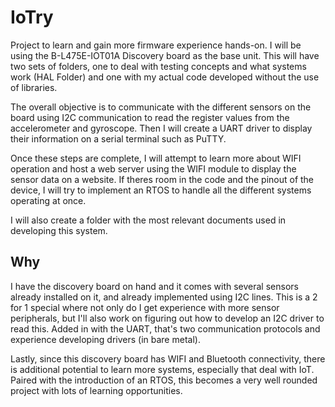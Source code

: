 # IoTry
Project to learn and gain more firmware experience hands-on. I will be using the B-L475E-IOT01A Discovery board as the base unit. This will have two sets of folders, one to deal with testing concepts and what systems work (HAL Folder) and one with my actual code developed without the use of libraries.  
  
The overall objective is to communicate with the different sensors on the board using I2C communication to read the register values from the accelerometer and gyroscope. Then I will create a UART driver to display their information on a serial terminal such as PuTTY.  
  
Once these steps are complete, I will attempt to learn more about WIFI operation and host a web server using the WIFI module to display the sensor data on a website. If theres room in the code and the pinout of the device, I will try to implement an RTOS to handle all the different systems operating at once.  
  
I will also create a folder with the most relevant documents used in developing this system. 

## Why

I have the discovery board on hand and it comes with several sensors already installed on it, and already implemented using I2C lines. This is a 2 for 1 special where not only do I get experience with more sensor peripherals, but I'll also work on figuring out how to develop an I2C driver to read this. Added in with the UART, that's two communication protocols and experience developing drivers (in bare metal).  
  
Lastly, since this discovery board has WIFI and Bluetooth connectivity, there is additional potential to learn more systems, especially that deal with IoT. Paired with the  introduction of an RTOS, this becomes a very well rounded project with lots of learning opportunities.
